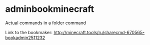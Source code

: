 # adminbookminecraft
Actual commands in a folder command

Link to the bookmaker: http://minecraft.tools/ru/sharecmd-670565-bookadmin2511232
